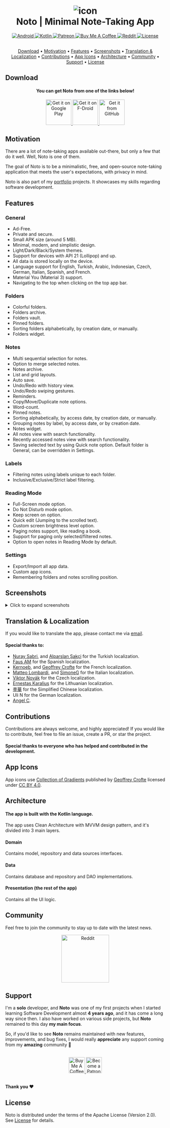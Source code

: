 <h1 align="center">
    <img src="images/Icon.svg" alt="icon" />
    <br />
    <b>Noto | Minimal Note-Taking App</b>
</h1>

<div align="center">
    <a href="https://developer.android.com/">
        <img src="images/badges/Android.svg" alt="Android" />
    </a>
    <a href="https://kotlinlang.org/">
        <img src="images/badges/Kotlin.svg" alt="Kotlin" />
    </a>
    <a href="https://www.patreon.com/alialbaali">
        <img src="images/badges/Patreon.svg" alt="Patreon" />
    </a>
    <a href="https://www.buymeacoffee.com/alialbaali">
        <img src="images/badges/BMC.svg" alt="Buy Me A Coffee" />
    </a>
    <a href="https://www.reddit.com/r/notoapp/">
        <img src="images/badges/Reddit.svg" alt="Reddit" />
    </a>
    <a href="/LICENSE.md">
        <img src="images/badges/Apache.svg" alt="License" />
    </a>
</div>

<br />

<p align="center">
    <a href="#download">Download</a>
    •
    <a href="#motivation">Motivation</a>
    •
    <a href="#features">Features</a>
    •
    <a href="#screenshots">Screenshots</a>
    •
    <a href="#translation--localization">Translation & Localization</a>
    •
    <a href="#contributions">Contributions</a>
    •
    <a href="#app-icons">App Icons</a>
    •
    <a href="#architecture">Architecture</a>
    •
    <a href="#community">Community</a>
    •
    <a href="#support">Support</a>
    •
    <a href="#license">License</a>
</p>

## Download

<div align="center">
    <h4><b>You can get Noto from one of the links below!</b></h4>
    <a href="https://play.google.com/store/apps/details?id=com.noto">
        <img src="https://play.google.com/intl/en_us/badges/images/generic/en_badge_web_generic.png" alt="Get it on Google Play" height="80" />
    </a>
    <a href="https://apt.izzysoft.de/fdroid/index/apk/com.noto">
        <img src="images/get-it-on-fdroid-en-us.svg" alt="Get it on F-Droid" height="80" />
    </a>
    <a href="https://github.com/alialbaali/Noto/releases/latest">
        <img src="images/get-it-on-github.png" alt="Get it from GitHub" height="80" />
    </a>
</div>

## Motivation

<p>
There are a lot of note-taking apps available out-there, but only a few that do it well. Well, Noto is one of them.

The goal of Noto is to be a minimalistic, free, and open-source note-taking application that meets the user's
expectations, with privacy in mind.

Noto is also part of my [portfolio](https://alialbaali.com) projects. It showcases my skills regarding software development.
</p>

## Features

### General

* Ad-Free.
* Private and secure.
* Small APK size (around 5 MB).
* Minimal, modern, and simplistic design.
* Light/Dark/Black/System themes.
* Support for devices with API 21 (Lollipop) and up.
* All data is stored locally on the device.
* Language support for English, Turkish, Arabic, Indonesian, Czech, German, Italian, Spanish, and French.
* Material You (Material 3) support.
* Navigating to the top when clicking on the top app bar.

### Folders

* Colorful folders.
* Folders archive.
* Folders vault.
* Pinned folders.
* Sorting folders alphabetically, by creation date, or manually.
* Folders widget.

### Notes

* Multi sequential selection for notes.
* Option to merge selected notes.
* Notes archive.
* List and grid layouts.
* Auto save.
* Undo/Redo with history view.
* Undo/Redo swiping gestures.
* Reminders.
* Copy/Move/Duplicate note options.
* Word-count.
* Pinned notes.
* Sorting alphabetically, by access date, by creation date, or manually.
* Grouping notes by label, by access date, or by creation date.
* Notes widget.
* All notes view with search functionality.
* Recently accessed notes view with search functionality.
* Saving selected text by using Quick note option. Default folder is General, can be overridden in Settings.

### Labels

* Filtering notes using labels unique to each folder.
* Inclusive/Exclusive/Strict label filtering.

### Reading Mode

* Full-Screen mode option.
* Do Not Disturb mode option.
* Keep screen on option.
* Quick edit (Jumping to the scrolled text).
* Custom screen brightness level option.
* Paging notes support, like reading a book.
* Support for paging only selected/filtered notes.
* Option to open notes in Reading Mode by default.

### Settings

* Export/Import all app data.
* Custom app icons.
* Remembering folders and notes scrolling position.

## Screenshots

<details>
  <summary>Click to expand screenshots</summary>

  <div>
    <p float="left">
      <img src="images/Frame1.png" height="400"  alt="screenshot"/>
      <img src="images/Frame2.png" height="400"  alt="screenshot"/>
      <img src="images/Frame3.png" height="400"  alt="screenshot"/>
      <img src="images/Frame4.png" height="400"  alt="screenshot"/>
    </p>
    <p>
      <img src="images/Frame5.png" height="400"  alt="screenshot"/>
      <img src="images/Frame6.png" height="400"  alt="screenshot"/>
      <img src="images/Frame7.png" height="400"  alt="screenshot"/>
      <img src="images/Frame8.png" height="400"  alt="screenshot"/>
    </p>
  </div>
</details>

## Translation & Localization

<p>
  If you would like to translate the app, please contact me via <a href="mailto:noto@alialbaali.com">email</a>.
</p>

#### Special thanks to:

- <a href="https://linkedin.com/in/nuraysabri/">Nuray Sabri</a>,
  and <a href="https://sakci.me">Alparslan Şakçi</a> for
  the Turkish localization.
- <a href="https://github.com/faus32">Faus AM</a> for the Spanish localization.
- <a href="https://github.com/kernoeb">Kernoeb</a>,
  and <a href="https://geoffreycrofte.com">Geoffrey Crofte</a> for the
  French localization.
- <a href="https://github.com/matteolomba">Matteo Lombardi</a>,
  and <a href="https://github.com/SimoneG97">SimoneG</a>
  for the Italian localization.
- <a href="https://github.com/vikdevelop">Viktor Novák</a> for the Czech localization.
- <a href="http://github.com/ErnestasKaralius">Ernestas Karalius</a> for the Lithuanian localization.
- <a href="https://steamcommunity.com/id/oliverberry">李華</a> for the Simplified Chinese localization.
- Uli N for the German localization.
- <a href="https://angellabs.xyz">Angel C</a>.

## Contributions

<p>
  Contributions are always welcome, and highly appreciated! If you would like to contribute, feel free to file an issue, create a PR, or star the project.
</p>

#### Special thanks to everyone who has helped and contributed in the development.

## App Icons

App icons use <a href="https://www.figma.com/community/file/830405806109119447/">Collection of Gradients</a> published
by <a href="https://geoffreycrofte.com/">Geoffrey Crofte</a> licensed
under <a href="https://creativecommons.org/licenses/by/4.0/">CC BY 4.0</a>.

## Architecture

#### The app is built with the Kotlin language.

The app uses Clean Architecture with MVVM design pattern, and it's divided into 3 main layers.

#### Domain

Contains model, repository and data sources interfaces.

#### Data

Contains database and repository and DAO implementations.

#### Presentation (the rest of the app)

Contains all the UI logic.

## Community

Feel free to join the community to stay up to date with the latest news.

<div align="center">
  <a href="https://www.reddit.com/r/notoapp/">
    <img src="images/Reddit.png" alt="Reddit" width="150"/>
  </a>
</div>

## Support

I'm a **solo** developer, and **Noto** was one of my first projects when I started learning Software Development
almost **4 years ago**, and it has come a long way since then. I also have worked on various side projects, but **Noto**
remained to this day **my main focus**.

So, if you'd like to see **Noto** remains maintained with new features, improvements, and bug fixes, I would
really **appreciate** any support coming from my **amazing** community 🤗

<br/>

<div align="center">
  <a href="https://www.buymeacoffee.com/alialbaali">
      <img src="images/BMC.png" alt="Buy Me A Coffee" height="50">
  </a>
  <a href="https://www.patreon.com/alialbaali">
    <img src="images/Patreon.png" alt="Become a Patron" height="50"/>
  </a>
</div>

<br/>

**Thank you ❤️**

## License

Noto is distributed under the terms of the Apache License (Version 2.0). See [License](LICENSE.md) for details.
